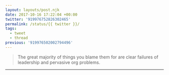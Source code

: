 ```yaml
---
layout: layouts/post.njk
date: 2017-10-16 17:22:04 +00:00
twitter: '919976752826302465'
permalink: /status/{{ twitter }}/
tags: 
  - tweet
  - thread
previous: '919976502002794496'
---
```


> The great majority of things you blame them for are clear failures of leadership and pervasive org problems.

---

